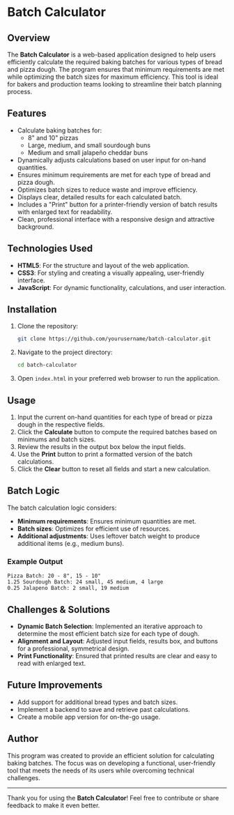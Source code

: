 # Batch Calculator

## Overview
The **Batch Calculator** is a web-based application designed to help users efficiently calculate the required baking batches for various types of bread and pizza dough. The program ensures that minimum requirements are met while optimizing the batch sizes for maximum efficiency. This tool is ideal for bakers and production teams looking to streamline their batch planning process.

## Features
- Calculate baking batches for:
  - 8" and 10" pizzas
  - Large, medium, and small sourdough buns
  - Medium and small jalapeño cheddar buns
- Dynamically adjusts calculations based on user input for on-hand quantities.
- Ensures minimum requirements are met for each type of bread and pizza dough.
- Optimizes batch sizes to reduce waste and improve efficiency.
- Displays clear, detailed results for each calculated batch.
- Includes a "Print" button for a printer-friendly version of batch results with enlarged text for readability.
- Clean, professional interface with a responsive design and attractive background.

## Technologies Used
- **HTML5**: For the structure and layout of the web application.
- **CSS3**: For styling and creating a visually appealing, user-friendly interface.
- **JavaScript**: For dynamic functionality, calculations, and user interaction.

## Installation
1. Clone the repository:
   ```bash
   git clone https://github.com/yourusername/batch-calculator.git
   ```
2. Navigate to the project directory:
   ```bash
   cd batch-calculator
   ```
3. Open `index.html` in your preferred web browser to run the application.

## Usage
1. Input the current on-hand quantities for each type of bread or pizza dough in the respective fields.
2. Click the **Calculate** button to compute the required batches based on minimums and batch sizes.
3. Review the results in the output box below the input fields.
4. Use the **Print** button to print a formatted version of the batch calculations.
5. Click the **Clear** button to reset all fields and start a new calculation.

## Batch Logic
The batch calculation logic considers:
- **Minimum requirements**: Ensures minimum quantities are met.
- **Batch sizes**: Optimizes for efficient use of resources.
- **Additional adjustments**: Uses leftover batch weight to produce additional items (e.g., medium buns).

### Example Output
```
Pizza Batch: 20 - 8", 15 - 10"
1.25 Sourdough Batch: 24 small, 45 medium, 4 large
0.25 Jalapeno Batch: 2 small, 19 medium
```

## Challenges & Solutions
- **Dynamic Batch Selection**: Implemented an iterative approach to determine the most efficient batch size for each type of dough.
- **Alignment and Layout**: Adjusted input fields, results box, and buttons for a professional, symmetrical design.
- **Print Functionality**: Ensured that printed results are clear and easy to read with enlarged text.

## Future Improvements
- Add support for additional bread types and batch sizes.
- Implement a backend to save and retrieve past calculations.
- Create a mobile app version for on-the-go usage.

## Author
This program was created to provide an efficient solution for calculating baking batches. The focus was on developing a functional, user-friendly tool that meets the needs of its users while overcoming technical challenges.

---
Thank you for using the **Batch Calculator**! Feel free to contribute or share feedback to make it even better.


